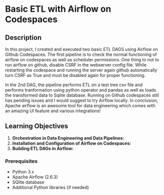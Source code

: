 # Basic ETL with Airflow on Codespaces
## Description
In this project, I created and executed two basic ETL DAGS using Airflow on Github Codespaces. The first pipeline is to check the normal functioning of airflow on codespaces as well as scheduler permissions. One thing to not to run airflow on github, disable CSRF in the webserver config file. While restarting the codespace and running the server again github automatically turn CSRF as True and must be disabled again for proper functioning.

In the 2nd DAG, the pipeline performs ETL on a test tree csv file and performs tranformation using python operator and pandas as well as loads the transformed data to Sqlite database. Running on Github codespaces still has pending issues and I would suggest to try Airflow locally. In conclusion, Apache airflow is an awesome tool for data engineering which comes with an amazing UI feature and various integrations!

## Learning Objectives

1. **Orchestration in Data Engineering and Data Pipelines:**  
2. **Installation and Configuration of Airflow on Codespaces:**
3. **Building ETL DAGs in Airflow:** 

### Prerequisites

- Python 3.x
- Apache Airflow (2.6.3)
- SQlite database
- Additional Python libraries (if needed)
